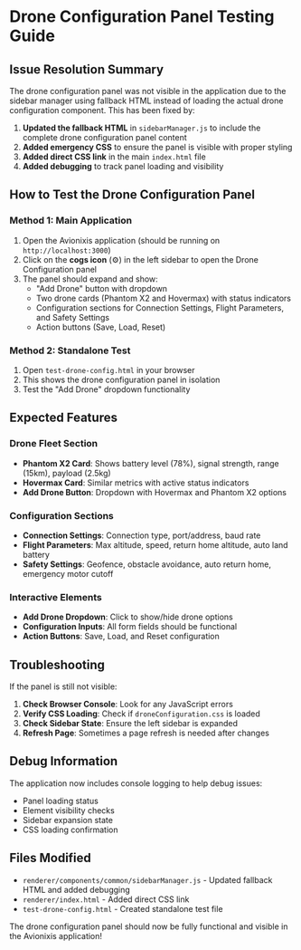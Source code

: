 # Drone Configuration Panel Testing Guide

## Issue Resolution Summary

The drone configuration panel was not visible in the application due to the sidebar manager using fallback HTML instead of loading the actual drone configuration component. This has been fixed by:

1. **Updated the fallback HTML** in `sidebarManager.js` to include the complete drone configuration panel content
2. **Added emergency CSS** to ensure the panel is visible with proper styling
3. **Added direct CSS link** in the main `index.html` file
4. **Added debugging** to track panel loading and visibility

## How to Test the Drone Configuration Panel

### Method 1: Main Application
1. Open the Avionixis application (should be running on `http://localhost:3000`)
2. Click on the **cogs icon** (⚙️) in the left sidebar to open the Drone Configuration panel
3. The panel should expand and show:
   - "Add Drone" button with dropdown
   - Two drone cards (Phantom X2 and Hovermax) with status indicators
   - Configuration sections for Connection Settings, Flight Parameters, and Safety Settings
   - Action buttons (Save, Load, Reset)

### Method 2: Standalone Test
1. Open `test-drone-config.html` in your browser
2. This shows the drone configuration panel in isolation
3. Test the "Add Drone" dropdown functionality

## Expected Features

### Drone Fleet Section
- **Phantom X2 Card**: Shows battery level (78%), signal strength, range (15km), payload (2.5kg)
- **Hovermax Card**: Similar metrics with active status indicators
- **Add Drone Button**: Dropdown with Hovermax and Phantom X2 options

### Configuration Sections
- **Connection Settings**: Connection type, port/address, baud rate
- **Flight Parameters**: Max altitude, speed, return home altitude, auto land battery
- **Safety Settings**: Geofence, obstacle avoidance, auto return home, emergency motor cutoff

### Interactive Elements
- **Add Drone Dropdown**: Click to show/hide drone options
- **Configuration Inputs**: All form fields should be functional
- **Action Buttons**: Save, Load, and Reset configuration

## Troubleshooting

If the panel is still not visible:

1. **Check Browser Console**: Look for any JavaScript errors
2. **Verify CSS Loading**: Check if `droneConfiguration.css` is loaded
3. **Check Sidebar State**: Ensure the left sidebar is expanded
4. **Refresh Page**: Sometimes a page refresh is needed after changes

## Debug Information

The application now includes console logging to help debug issues:
- Panel loading status
- Element visibility checks
- Sidebar expansion state
- CSS loading confirmation

## Files Modified

- `renderer/components/common/sidebarManager.js` - Updated fallback HTML and added debugging
- `renderer/index.html` - Added direct CSS link
- `test-drone-config.html` - Created standalone test file

The drone configuration panel should now be fully functional and visible in the Avionixis application! 